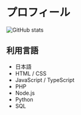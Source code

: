 # プロフィール

![GitHub stats](https://readme-stats-rho-three.vercel.app/api?username=oiekjr&cache_seconds=86400&locale=ja&hide_title=true&show_icons=true&icon_color=fff&rank_icon=github&bg_color=30,e96443,904e95&title_color=fff&text_color=fff)

## 利用言語

- 日本語
- HTML / CSS
- JavaScript / TypeScript
- PHP
- Node.js
- Python
- SQL
